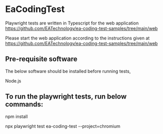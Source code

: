 # EaCodingTest

Playwright tests are written in Typescript for the web application https://github.com/EATechnology/ea-coding-test-samples/tree/main/web

Please start the web application according to the instructions given at https://github.com/EATechnology/ea-coding-test-samples/tree/main/web

## Pre-requisite software

The below software should be installed before running tests,

Node.js

## To run the playwright tests, run below commands:

npm install

npx playwright test ea-coding-test --project=chromium
